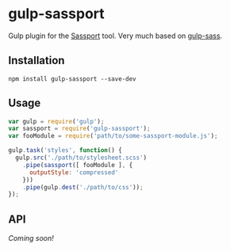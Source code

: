 # gulp-sassport

Gulp plugin for the [Sassport](https://github.com/davidkpiano/sassport) tool. Very much based on [gulp-sass](https://github.com/dlmanning/gulp-sass/).

## Installation
`npm install gulp-sassport --save-dev`

## Usage

```js
var gulp = require('gulp');
var sassport = require('gulp-sassport');
var fooModule = require('path/to/some-sassport-module.js');

gulp.task('styles', function() {
  gulp.src('./path/to/stylesheet.scss')
    .pipe(sassport([ fooModule ], {
      outputStyle: 'compressed'
    }))
    .pipe(gulp.dest('./path/to/css'));
});
```

## API
_Coming soon!_
